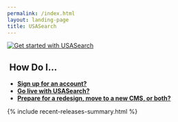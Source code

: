 ```yaml
---
permalink: /index.html
layout: landing-page
title: USASearch
---
```


<div class="banner">
  <a href="http://search.usa.gov/affiliates/home">
    <img src="http://f22818b4dfc10241d8a3-f1564c64756a8cfee25b6b19953b1d23.r31.cf2.rackcdn.com/get-started.jpg" class="img-polaroid" alt="Get started with USASearch" />
  </a>
</div>

## <i class="icon-question-sign"></i>&nbsp;How Do I...

* **[Sign up for an account?](/manual/add-site.html)**
* **[Go live with USASearch?](/blog/go-live.html)**
* **[Prepare for a redesign, move to a new CMS, or both?](/blog/redesign.html)**

{% include recent-releases-summary.html %}

